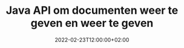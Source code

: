 ---
############################# Static ############################
layout: "product"
date: 2022-02-23T12:00:00+02:00
draft: false

lang: nl
product: "Viewer"
product_tag: "viewer"
platform: "Java"
platform_tag: "java"

############################# Head ############################
head_title: "Java Document Viewer API voor PDF Word Excel HTML-afbeeldingen en e-mails"
head_description: "Java-documentviewer en API voor het weergeven van bestanden. PDF-viewer, Word-viewer, Excel-viewer, Image-viewer, HTML-viewer, E-mailviewer in Java-toepassingen toevoegen."

############################# Header ############################
title: "Java API om documenten weer te geven en weer te geven"
description: "Document Viewer-bibliotheek om Java-applicaties te ontwikkelen die native documenten in meerdere formaten renderen, bekijken en manipuleren die meer dan 170 bestandsindelingen ondersteunen."
button:
    enable: true
    icon: "fas fa-arrow-down"
    label: "Download Free Trial"
    link: "https://downloads.groupdocs.com/viewer/java"

############################# SubMenu ############################
submenu:
    enable: true
    
    left:
        img_alt: "GroupDocs.Viewer for Java"
        image: "https://www.groupdocs.cloud/templates/groupdocs/images/product-logos/groupdocs-viewer-java.png"
        product: "GroupDocs.Viewer"
        platform: "Java"

    middle:
        button:
            # button loop
            - link: "#overview"
              text: "Overzicht"

            # button loop
            - link: "#features"
              text: "Functies"

            # button loop
            - link: "#support"
              text: "Steun"

            # button loop
            - link: "https://products.groupdocs.app/viewer/total"
              text: "Live demonstratie"

            # button loop
            - link: "https://purchase.groupdocs.com/pricing/viewer/java"
              text: "Prijzen"

    right:
        link_download: "https://releases.groupdocs.com/viewer/java/"
        link_learn: "https://docs.groupdocs.com/viewer/java/"
        link_buy: "https://purchase.groupdocs.com"

############################# Overview ############################
overview:
    enable: true
    content: |
      GroupDocs.Viewer voor Java combineert een krachtige set documentviewer-API's om afbeeldingen en documentindelingen in uw Java-toepassingen weer te geven zonder dat u extra software hoeft te installeren. Het rastert de documenten van nature en converteert ze naar SVG+HTML+CSS om de kwaliteit van de documentweergave te verbeteren en tegelijkertijd een uitvoer met echte tekst en hoge betrouwbaarheid te leveren. Met behulp van de documentweergave-API - bekijk snel PDF, HTML, XML, Microsoft Office Word, Excel-werkbladen, PowerPoint-presentaties, Outlook-e-mails, Visio-diagrammen, Project, metabestanden, afbeeldingen en diverse andere bestandsindelingen met gemak en met minder programmeerrisico's. Het kan ook met een wachtwoord beveiligde bestanden weergeven en het mogelijk maken om documentweergave als HTML-, afbeeldings- of PDF-vorm te krijgen na de weergave. Onze bestandsviewerbibliotheek is behoorlijk aanpasbaar, omdat u hiermee het hele document kunt weergeven of gedeeltelijk kunt weergeven om het proces te versnellen. Via GroupDocs.Viewer voor Java API kunt u pagina's, een specifiek celbereik in een spreadsheet bekijken of zelfs een individuele documentlaag weergeven in indelingen zoals PDF en CAD.  

      Met GroupDocs.Viewer voor Java API kunt u documenten weergeven met/zonder annotatie of commentaar voor ondersteunde bestandsindelingen. Het stelt u ook in staat om aangepaste lettertypemappen toe te voegen en basisdocumentinformatie te extraheren, zoals FileType, Extension, Name, PageCount, enz.  

      GroupDocs.Viewer voor Java is compatibel met alle Java-versies en ondersteunt populaire besturingssystemen (Windows, Linux, macOS) die Java-runtime kunnen uitvoeren.
    tabs:
      enable: true
      
      ## TAB ONE ##
      tab_one:
        description: |
          Hieronder volgt een overzicht van GroupDocs.Viewer voor Java:
      
        right:
          enable: true
          icon: "fab fa-html5"
          title: "Overzicht"
          content: |
            * Geef meer dan 170 documenttypen weer 
            * Krijg HTML, afbeelding, PDF-versie 
            * Roteren en opnieuw ordenen 
            * Watermerk toepassen 
            * Cache voor snel proces 
            * Voeg aangepaste lettertypen toe 
            * Pas coderingsstandaarden toe 
            * Aangepaste invoergegevensverwerker 
            * Renderen met wijzigingen bijhouden 
            * Renderen als responsieve HTML 
            * Render PDF- en CAD-lagen 
            * Geef beveiligde bestanden weer 
      
      ## TAB TWO ##
      tab_two:
        description: |
          GroupDocs.Viewer voor Java ondersteunt alle populaire documentbestandsindelingen, waaronder: Microsoft Office, afbeeldingen, diagrammen en vele andere.

        left:
          enable: true
          table:
            # table loop
            - title: "Microsoft Office"
              content: |
                * **Word:** DOC, DOCX, DOCM, DOT, DOTX, DOTM, RTF, TXT
                * **Excel:** XLS, XLSX, XLSM, XLSB, XLTM, XLT, XLTM, XLTX, XLAM, SXC, SpreadsheetML
                * **PowerPoint:** PPT, PPTX, PPS, PPSX, PPSM, POT, POTM, POTX, PPTM
                * **Visio:** VSD, VDX, VSS, VSSX, VSX, VST, VSTX, VTX, VSDX, VDW, VSTM, VSSM, VSDM
                * **Project:** MPP, MPT, MPX
                * **Outlook:** MSG, EML, EMLX, PST, OST
                * **OneNote:** ONE

            # table loop
            - title: "Andere formaten"
              content: |
                * **Pagina-indelingsbestanden:** PDF, TEX, XPS, OXPS
                * **OpenDocument:** ODT, OTT, ODS, ODP, OTP, OTS, ODG, OTG, FODP, FODG
                * **Door scheidingstekens gescheiden waarden:** CSV, TSV
                * **Web:** HTML, MHT, MHTML
                * **Metafile:** WMF, EMF, CGM, EMZ, WMZ
                * **PostScript:** PS, EPS
                * **archieven:** ZIP, TAR, BZ2, GZ, RAR, RAR5
                * **Verscheidene:** OBJ, EPUB, MOBI, DjVu, XML, VCF, VCARD, NUMBERS, NSF

        right:
          enable: true
          table:
            # table loop
            - title: "Afbeeldingen, afbeeldingen en diagrammen"
              content: |
                * **Afbeeldingen:** BMP, GIF, JPG, PNG, TIFF, WebP, DNG, DIB
                * **Windows-pictogram:** ICO
                * **Schaalbare vectorafbeeldingen:** SVG, CDR, CMX, IGS, SVGZ
                * **Jpeg2000:** JP2, J2C, J2K, JPC, JPF, JPX, JPM
                * **Adobe Photoshop:** PSD, PSB
                * **Printeropdrachttaal:** PCL
                * **Stereolithografie (3D-printen):** STL
                * **Industrie Basisklassen:** IFC
                * **Medische beeldvorming:** DICOM
                * **Plotter-documenten:** PLT, HPG
                * **Autodesk Design webformaten:** DWF, DWG
                * **AutoCAD-tekening:** DWT, IFC, STL, CF2
                * **ISFF-gebaseerd DGN (V7):** DGN

            # table loop
            - title: "Programmeertalen Formaten"
              content: |
                * **C/C++/C#-bestanden:** C, CC, C# , CPP, CXX, CS, H, HH, M, MM
                * **Java/JavaScript-bestanden:** JAVA, JS, JSON, PROPERTIES
                * **Verscheidene:** VB, PHP, SQL, PL, PY, PV, RB, RST, SASS, SCALA, SCM, SCRIPT, AS, AS3, ASM, BAT, CMAKE, CSS, DIFF, ERB, GROOVY, HAML, LESS, LOG, M, MAKE, MD, ML, MM, SH, SML, VIM, YAML

      ## TAB THREE ##
      tab_three:
        description: |
          GroupDocs.Viewer voor Java ondersteunt de volgende besturingssystemen, frameworks en pakketbeheerders:
        
        left:
          enable: true
          table:
            # table loop
            - icon: "fab fa-windows"
              title: "Besturingssystemen"
              content: |
                * Microsoft Windows Server 2003 en hoger 
                * Microsoft Windows XP en hoger 
                * Microsoft Windows 10 & 11 
                * Linux (Ubuntu, OpenSUSE, CentOS en anderen) 
                * Mac OS X 

            # table loop
            - icon: "fas fa-code"
              title: "Ondersteunde kaders"
              content: |
                * J2SE 8.0 (1.8) of hoger (bijvoorbeeld Java 17) 

        right:
          enable: true
          table:
            # table loop
            - icon: "fas fa-cogs"
              title: "Ontwikkelomgevingen"
              content: |
                * NetBeans
                * IntelliJ IDEA
                * Eclipse

            # table loop
            - icon: "fas fa-tools"
              title: "Bouw automatiseringstool"
              content: |
                * Maven
                * Gradle

############################# Features ############################
features:
    enable: true
    title: "GroupDocs.Viewer voor Java-functies"

    feature:
      # feature loop
      - icon: "fas fa-copy"
        content: "Viewer voor HTML, PDF, afbeeldingen, Word, Excel en andere documentindelingen"

      # feature loop
      - icon: "fas fa-eye"
        content: "Render AutoCAD-tekeningen (DWG)-bestanden naar SVG-indeling"

      # feature loop
      - icon: "fas fa-bolt"
        content: "Pas de achtergrondkleur van het geconverteerde bestand aan"
      
      # feature loop
      - icon: "fas fa-file-powerpoint"
        content: "Documenten rasteren en converteren naar SVG, HTML en CSS"

      # feature loop
      - icon: "fas fa-code"
        content: "Krijg HTML-, afbeeldings- of PDF-weergave van documenten door middel van rendering"

      # feature loop
      - icon: "fas fa-cloud"
        content: "Gecachte versies van documenten om de laadtijd sneller te maken"

      # feature loop
      - icon: "fas fa-remove-format"
        content: "Configureer aangepaste lettertypemappen"

      # feature loop
      - icon: "fas fa-comment-slash"
        content: "Pas coderingsstandaarden toe op Word-, Excel- en e-maildocumenten"

      # feature loop
      - icon: "fas fa-location-arrow"
        content: "Documenten op afstand weergeven op FTP of cloudopslag"

      # feature loop
      - icon: "fas fa-border-all"
        content: "Verwijder of bewaar annotaties en opmerkingen tijdens het renderen"

      # feature loop
      - icon: "fas fa-wrench"
        content: "Geef documentpagina's weer als afzonderlijke HTML-pagina's"

      # feature loop
      - icon: "fas fa-columns"
        content: "Geef verborgen dia's en pagina's weer en pas de volgorde van pagina's toe op het weergegeven document"

      # feature loop
      - icon: "fas fa-file-word"
        content: "Geef een reeks pagina's, specifieke pagina's of alle pagina's weer in HTML"

      # feature loop
      - icon: "fas fa-envelope"
        content: "Geef documentopmerkingen weer of verberg ze"

      # feature loop
      - icon: "fas fa-print"
        content: "Maak responsieve HTML voor sommige documentindelingen door middel van rendering"

      # feature loop
      - icon: "fas fa-file-archive"
        content: "Verminder de resulterende bestandsgrootte van gerenderde HTML door lettertypen uit te sluiten"

      # feature loop
      - icon: "fas fa-lock"
        content: "Verwijder opmerkingen, extra witruimte enz. om uitvoer HTML en CSS te verkleinen"

      # feature loop
      - icon: "fas fa-file-code"
        content: "Gebruik de coördinaten van het brondocument om de ingesloten tekst te lezen"
      
      # feature loop
      - icon: "fas fa-fill-drip"
        content: "Toon/verberg celrand in Excel-bladen van de gerenderde uitvoer"

      # feature loop
      - icon: "fas fa-file-excel"
        content: "Geef een specifiek aantal rijen van elke pagina weer in een Excel-blad"

      # feature loop
      - icon: "fas fa-heading"
        content: "Rendermodel en alle niet-lege lay-outs of een bepaalde lay-out van een CAD-bestand"

      # feature loop
      - icon: "fas fa-project-diagram"
        content: "Geef de items in Outlook-gegevensbestanden (OST/PST) weer als PDF"

      # feature loop
      - icon: "fas fa-cube"
        content: "Tegelweergave of weergave op coördinaten van CAD-documenten als afbeelding, HTML of PDF"

      # feature loop
      - icon: "fab fa-uncharted"
        content: "Stel afdrukbeperkingen in bij het renderen naar PDF"

    more_feature:
      # more_feature_loop
      - title: "Efficiënte en betrouwbare API voor het bekijken van documenten"
        content: |
          GroupDocs.Viewer voor Java API kan worden gebruikt om documenten van meer dan 150 verschillende bestandsindelingen te bekijken, weer te geven en weer te geven. Het gebeurt betrouwbaar en efficiënt, terwijl zowel de inhoud als de structuur van het document intact blijft. Het volgende voorbeeld toont het gemak waarmee GroupDocs.Viewer voor Java API een DOCX-bestand weergeeft als een afbeeldingsbestand met behulp van Java:

          ```java
          // Initialize Viewer
          Viewer viewer = new Viewer("invoice.docx");
          // Create view options
          PdfViewOptions viewOptions = new PdfViewOptions();
          // Convert file to PDF and check the output in the current directory
          viewer.view(viewOptions);
          ```
      # more_feature_loop
      - title: "Transformaties uitvoeren tijdens het weergeven van documenten"
        content: "GroupDocs.Viewer voor Java API biedt u verschillende transformatie-opties die op het gerenderde document kunnen worden toegepast voor een meer aangepaste weergave en weergave. U kunt pagina's roteren door de hoek op te geven. U kunt de volgorde van de weergegeven pagina's bepalen. Specifieke tekst als watermerk toepassen op gerenderde pagina's of afbeeldingen. Via GroupDocs.Viewer voor Java API heeft u ook de mogelijkheid om aangepaste lettertypen toe te voegen aan het document dat wordt weergegeven."

      # more_feature_loop
      - title: "Werken met e-mailbijlagen"
        content: "Met GroupDocs.Viewer voor Java API kunt u specifieke of alle bijlagen van een e-mail ophalen. Zodra u de vereiste e-mailbijlagen hebt ontvangen, kunt u deze bijgevoegde bestanden omzetten in afbeeldingen of HTML."

############################# Support ############################
support:
    enable: true

############################# Solutions ##########################
solutions:
    enable: true
    title: "GroupDocs.Viewer biedt API's voor het bekijken van documenten voor andere populaire ontwikkelomgevingen"

    solution:
        # solution loop
        - img_alt: "GroupDocs.Viewer for .NET"
          image: "https://www.groupdocs.cloud/templates/groupdocs/images/product-logos/groupdocs-viewer-net.png"
          product: "GroupDocs.Viewer"
          platform: ".NET"
          link: "/viewer/net/"

############################# Back to top ##########################
back_to_top:
  enable: true
---